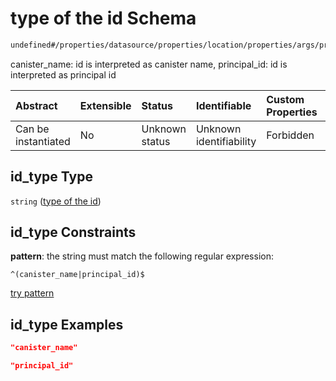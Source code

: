 # type of the id Schema

```txt
undefined#/properties/datasource/properties/location/properties/args/properties/id_type
```

canister\_name: id is interpreted as canister name, principal\_id: id is interpreted as principal id

| Abstract            | Extensible | Status         | Identifiable            | Custom Properties | Additional Properties | Access Restrictions | Defined In                                                      |
| :------------------ | :--------- | :------------- | :---------------------- | :---------------- | :-------------------- | :------------------ | :-------------------------------------------------------------- |
| Can be instantiated | No         | Unknown status | Unknown identifiability | Forbidden         | Allowed               | none                | [relayer.json\*](../../out/relayer.json "open original schema") |

## id\_type Type

`string` ([type of the id](relayer-properties-datasource-properties-datasource-location-properties-location-arguments-properties-type-of-the-id.md))

## id\_type Constraints

**pattern**: the string must match the following regular expression:&#x20;

```regexp
^(canister_name|principal_id)$
```

[try pattern](https://regexr.com/?expression=%5E\(canister_name%7Cprincipal_id\)%24 "try regular expression with regexr.com")

## id\_type Examples

```json
"canister_name"
```

```json
"principal_id"
```
